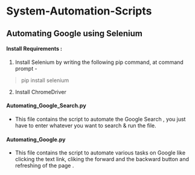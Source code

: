 # System-Automation-Scripts
## Automating Google using Selenium

#### Install Requirements : 
1. Install Selenium by writing the following pip command, at command prompt - 
> pip install selenium

2. Install ChromeDriver

#### Automating_Google_Search.py 
- This file contains the script to automate the Google Search , you just have to enter whatever you want to search & run the file.

#### Automating_Google.py 
- This file contains the script to automate various tasks on Google like clicking the text link, cliking the forward and the backward button and refreshing of the page .